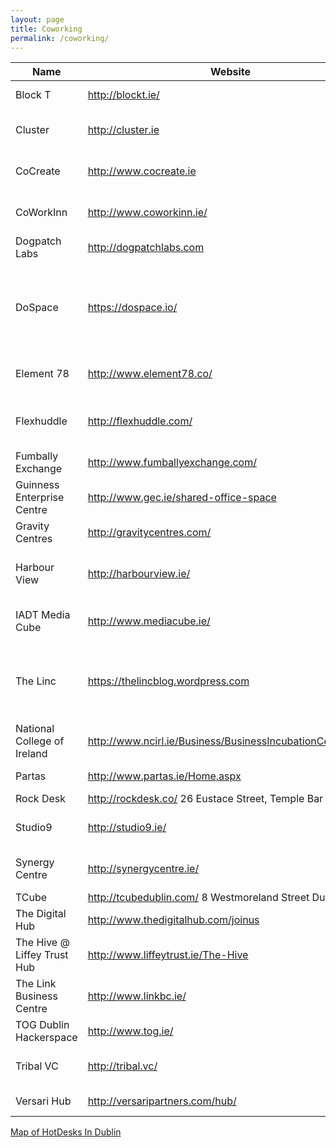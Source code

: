 ```yaml
---
layout: page
title: Coworking
permalink: /coworking/
---
```

Name |	Website|	Street Address| Twitter	 | Comment	|
---- |-------- | ---------------|----------|---------|
Block T |	http://blockt.ie/|	8 Basin View	Dublin 8|	@BLOCK_T	|																																							
Cluster |	http://cluster.ie |	1-3 Westmoreland Street, 	Dublin 2 | @cluster_ie|																																										
CoCreate |	http://www.cocreate.ie |	57 Lower Gardiner St	Dublin 1 |	@CoCreateDublin	|																				
CoWorkInn |	http://www.coworkinn.ie/ |	Sandyford Road, Dundrum	Dublin 16	| @Coworkinn |																					
Dogpatch Labs |	http://dogpatchlabs.com |	CHQ	Dublin 1 |	@dogpatchlabs	|																			
DoSpace |	https://dospace.io/ |	Unit 23, TRINITY TECHNOLOGY & ENTERPRISE CAMPUS, Macken Street	Dublin 2 |	@DoSpaceIRL	|																			
Element 78 |	http://www.element78.co/ |	1 George's Quay Plaza	Dublin 2 |	@Element78Space	|																			
Flexhuddle |	http://flexhuddle.com/ |	Altona House, 232 Harold's Cross Road	Dublin 6w | @FlexHuddle	|																				
Fumbally Exchange |	http://www.fumballyexchange.com/ |	5 Dame Lane	Dublin 2 |	@FumballyExch	|																				
Guinness Enterprise Centre |	http://www.gec.ie/shared-office-space |	Taylor's Lane	Dublin 8 |	@GECinD8	|																				
Gravity Centres |	http://gravitycentres.com/ |		Dublin |	@gravitycentres	|																				
Harbour View |	http://harbourview.ie/ |	7 – 9 Clarence Street, Dun Laoghaire	County Dublin |	@HarbourView_DLR	|																				
IADT Media Cube |	http://www.mediacube.ie/ |	Kill Avenue, Dún Laoghaire	County Dublin |	@MediaCubeIADT	|																																
The Linc |	https://thelincblog.wordpress.com	 | The Institute of Technology Blanchardstown, Blanchardstown Road North	Dublin 15 |	@thelinctweet	|																				
National College of Ireland |	http://www.ncirl.ie/Business/BusinessIncubationCentre.aspx |	Mayor Street, IFSC	Dublin 1 |	@NCIRL	|																				
Partas |	http://www.partas.ie/Home.aspx |	Tallaght	Dublin 24	 |																					
Rock Desk |	http://rockdesk.co/	26 Eustace Street, Temple Bar	Dublin 2	|																					
Studio9 |	http://studio9.ie/ |	9 North Great George's Street	Dublin 1 |																						
Synergy Centre |	http://synergycentre.ie/ |	ITT Dublin, Tallaght	Dublin 24 |	@Synergyitt	|																		
TCube |	http://tcubedublin.com/	8 Westmoreland Street	Dublin 2 |	@TCubeDublin	|																																						  
The Digital Hub |	http://www.thedigitalhub.com/joinus | Crane Street	Dublin 8 |	@thedigitalhub	|																			
The Hive @ Liffey Trust Hub |	http://www.liffeytrust.ie/The-Hive |	17-126 Upper Sheriff Street	Dublin 16 |	@liffeytrust |																					
The Link Business Centre |	http://www.linkbc.ie/ |	Calmount Ave, Ballymount, Dublin 12 |	@LINK_BusinessC	|																				
TOG Dublin Hackerspace |	http://www.tog.ie/ |	22 Blackpitts	Dublin 8 |	@TOG_Dublin |																				
Tribal VC |	http://tribal.vc/ |	23 South William Street	Dublin 2 |	@Tribalvc |																					
Versari Hub |	http://versaripartners.com/hub/	| 27 Mount Street Lower	Dublin 2 |	@VersariPartners |	

[Map of HotDesks In Dublin](https://www.google.com/maps/d/u/0/viewer?mid=17wHKvasQWH6ipd3VHU3bvonws74&ll=53.316229136908895%2C-6.253025600000001&z=12)
